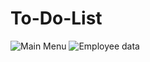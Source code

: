 # To-Do-List
![Main Menu](gslc_1/ss/main_menu.png?raw=true "Main Menu")
<img src="gslc_1/ss/main_menu.png" alt="Employee data" title="Employee Data title">

